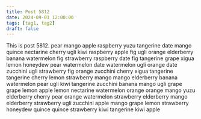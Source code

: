 ```yaml
---
title: Post 5812
date: 2024-09-01 12:00:00
tags: [tag1, tag2]
draft: false
---
```

This is post 5812.
pear
mango
apple
raspberry
yuzu
tangerine
date
mango
quince
nectarine
cherry
ugli
kiwi
raspberry
apple
fig
ugli
orange
elderberry
banana
watermelon
fig
strawberry
raspberry
date
fig
tangerine
grape
xigua
lemon
honeydew
pear
watermelon
date
watermelon
ugli
orange
date
zucchini
ugli
strawberry
fig
orange
zucchini
cherry
xigua
tangerine
tangerine
cherry
lemon
strawberry
mango
mango
elderberry
banana
watermelon
pear
ugli
kiwi
tangerine
zucchini
banana
mango
ugli
grape
grape
lemon
apple
lemon
nectarine
watermelon
orange
orange
mango
yuzu
elderberry
cherry
pear
orange
watermelon
strawberry
elderberry
mango
elderberry
strawberry
ugli
zucchini
apple
mango
grape
lemon
strawberry
honeydew
quince
quince
strawberry
kiwi
tangerine
kiwi
apple
